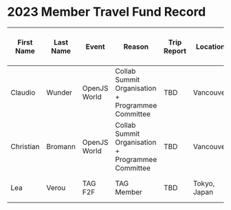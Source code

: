 # 2023 Member Travel Fund Record

| First Name | Last Name | Event | Reason | Trip Report | Location | Travel Dates | Amount Requested | Pull Request date | Pull Request link | Date Expense report sent | Amount of Expense Report | Date Sent to Finance | Date approved through Bill.com | Bill.com Amount approved for reimbursement |
|---|---|---|---|---|---|---|---|---|---|---|---|---|---|---|
| Claudio | Wunder | OpenJS World | Collab Summit Organisation + Programmee Committee | TBD | Vancouver | 8th May - 16th May | 700 EUR | March 1st | https://github.com/openjs-foundation/cross-project-council/pull/1018 | TBD | TBD | TBD | TBD | TBD |
| Christian | Bromann | OpenJS World | Collab Summit Organisation + Programmee Committee | TBD | Vancouver | 5th May - 13th May | 800 EUR | March 24th | https://github.com/openjs-foundation/cross-project-council/pull/1035 | TBD | TBD | TBD | TBD | TBD |
| Lea | Verou | TAG F2F | TAG Member | TBD | Tokyo, Japan | April 17-21 | $3500 | March 27th | TBD | TBD | TBD | TBD | TBD | TBD |
